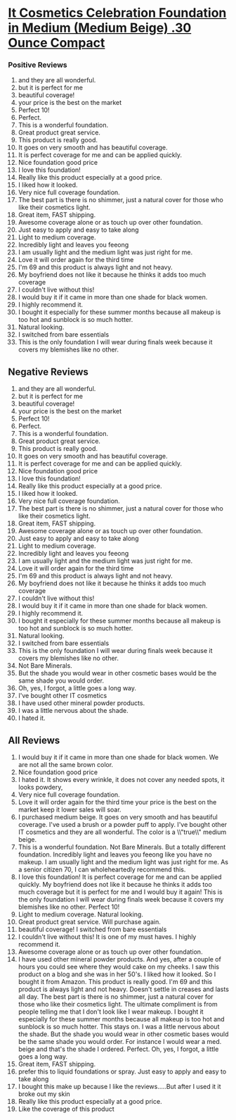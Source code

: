 # [It Cosmetics Celebration Foundation in Medium (Medium Beige) .30 Ounce Compact](https://products.checkmycream.com/products/It-Cosmetics-Celebration-Foundation-in-Medium-(Medium-Beige)-.30-Ounce-Compact.html)

### Positive Reviews

<ol>
      <li>and they are all wonderful.  </li>
      <li>but it is perfect for me</li>
      <li>beautiful coverage!  </li>
      <li>your price is the best on the market  </li>
      <li>Perfect 10!</li>
      <li>Perfect.</li>
      <li>This is a wonderful foundation.  </li>
      <li>Great product great service.</li>
      <li>This product is really good.</li>
      <li>It goes on very smooth and has beautiful coverage.  </li>
      <li>It is perfect coverage for me and can be applied quickly.  </li>
      <li>Nice foundation good price</li>
      <li>I love this foundation!  </li>
      <li>Really like this product especially at a good price.</li>
      <li>I liked how it looked.</li>
      <li>Very nice full coverage foundation.</li>
      <li>The best part is there is no shimmer, just a natural cover for those who like their cosmetics light.  </li>
      <li>Great item, FAST shipping.</li>
      <li>Awesome coverage alone or as touch up over other foundation.</li>
      <li>Just easy to apply and easy to take along</li>
      <li>Light to medium coverage.  </li>
      <li>Incredibly light and leaves you feeong</li>
      <li>I am usually light and the medium light was just right for me.  </li>
      <li>Love it  will order again for the third time  </li>
      <li>I&#x27;m 69 and this product is always light and not heavy.</li>
      <li>My boyfriend does not like it because he thinks it adds too much coverage</li>
      <li>I couldn&#x27;t live without this!</li>
      <li>I would buy it if it came in more than one shade for black women.</li>
      <li>I highly recommend it.</li>
      <li>I bought it especially for these summer months because all makeup is too hot and sunblock is so much hotter.</li>
      <li>Natural looking.</li>
      <li>I switched from bare essentials</li>
      <li>This is the only foundation I will wear during finals week because it covers my blemishes like no other.  </li>
</ol>


<h2>Negative Reviews</h2>
<ol>
<li> and they are all wonderful.  </li>
<li> but it is perfect for me</li>
<li> beautiful coverage!  </li>
<li> your price is the best on the market  </li>
<li> Perfect 10!</li>
<li> Perfect.</li>
<li> This is a wonderful foundation.  </li>
<li> Great product great service.</li>
<li> This product is really good.</li>
<li> It goes on very smooth and has beautiful coverage.  </li>
<li> It is perfect coverage for me and can be applied quickly.  </li>
<li> Nice foundation good price</li>
<li> I love this foundation!  </li>
<li> Really like this product especially at a good price.</li>
<li> I liked how it looked.</li>
<li> Very nice full coverage foundation.</li>
<li> The best part is there is no shimmer, just a natural cover for those who like their cosmetics light.  </li>
<li> Great item, FAST shipping.</li>
<li> Awesome coverage alone or as touch up over other foundation.</li>
<li> Just easy to apply and easy to take along</li>
<li> Light to medium coverage.  </li>
<li> Incredibly light and leaves you feeong</li>
<li> I am usually light and the medium light was just right for me.  </li>
<li> Love it  will order again for the third time  </li>
<li> I&#x27;m 69 and this product is always light and not heavy.</li>
<li> My boyfriend does not like it because he thinks it adds too much coverage</li>
<li> I couldn&#x27;t live without this!</li>
<li> I would buy it if it came in more than one shade for black women.</li>
<li> I highly recommend it.</li>
<li> I bought it especially for these summer months because all makeup is too hot and sunblock is so much hotter.</li>
<li> Natural looking.</li>
<li> I switched from bare essentials</li>
<li> This is the only foundation I will wear during finals week because it covers my blemishes like no other.  </li>
<li> Not Bare Minerals.  </li>
<li> But the shade  you would  wear in other cosmetic bases would be the same shade you would order.</li>
<li> Oh, yes, I forgot, a little goes a long way.</li>
<li> I&#x27;ve bought other IT cosmetics</li>
<li> I have used other mineral powder products.</li>
<li> I was a little nervous about the shade.</li>
<li> I hated it.  </li>
</ol>

<h2>All Reviews</h2>

<ol>
    <li> I would buy it if it came in more than one shade for black women. We are not all the same brown color.</li>
    <li> Nice foundation good price</li>
    <li> I hated it.  It shows every wrinkle, it does not cover any needed spots, it looks powdery,</li>
    <li> Very nice full coverage foundation.</li>
    <li> Love it  will order again for the third time  your price is the best on the market  keep it lower sales will soar.</li>
    <li> I purchased medium beige.  It goes on very smooth and has beautiful coverage.  I&#x27;ve used a brush or a powder puff to apply.  I&#x27;ve bought other IT cosmetics and they are all wonderful.  The color is a \\&quot;true\\&quot; medium beige.</li>
    <li> This is a wonderful foundation.  Not Bare Minerals.  But a totally different foundation.  Incredibly light and leaves you feeong like you have no makeup.  I am usually light and the medium light was just right for me.  As a senior citizen 70, I can wholeheartedly recommend this.</li>
    <li> I love this foundation!  It is perfect coverage for me and can be applied quickly.  My boyfriend does not like it because he thinks it adds too much coverage but it is perfect for me and I would buy it again! This is the only foundation I will wear during finals week because it covers my blemishes like no other.  Perfect 10!</li>
    <li> Light to medium coverage.  Natural looking.</li>
    <li> Great product great service. Will purchase again.</li>
    <li> beautiful coverage!  I switched from bare essentials</li>
    <li> I couldn&#x27;t live without this! It is one of my must haves. I highly recommend it.</li>
    <li> Awesome coverage alone or as touch up over other foundation.</li>
    <li> I have used other mineral powder products. And yes, after a couple of hours you could see where they would cake on my cheeks. I saw this product on a blog and she was in her 50&#x27;s. I liked how it looked. So I bought it from Amazon. This product is really good. I&#x27;m 69 and this product is always light and not heavy. Doesn&#x27;t settle in creases and lasts all day. The best part is there is no shimmer, just a natural cover for those who like their cosmetics light.  The ultimate compliment is from people telling me that I don&#x27;t look like I wear makeup.  I bought it especially for these summer months because all makeup is too hot and sunblock is so much hotter. This stays on.  I was a little nervous about the shade. But the shade  you would  wear in other cosmetic bases would be the same shade you would order. For instance I would wear a med. beige and that&#x27;s the shade I ordered. Perfect. Oh, yes, I forgot, a little goes a long way.</li>
    <li> Great item, FAST shipping.</li>
    <li> prefer this to liquid foundations or spray.  Just easy to apply and easy to take along</li>
    <li> I bought this make up because I like the reviews.....But after I used it it broke out my skin</li>
    <li> Really like this product especially at a good price.</li>
    <li> Like the coverage of this product</li>
</ol>




